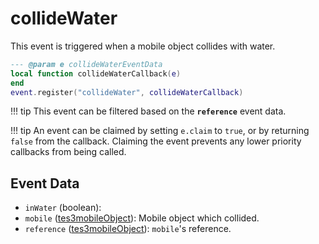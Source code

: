 # collideWater

This event is triggered when a mobile object collides with water.

```lua
--- @param e collideWaterEventData
local function collideWaterCallback(e)
end
event.register("collideWater", collideWaterCallback)
```

!!! tip
	This event can be filtered based on the **`reference`** event data.

!!! tip
	An event can be claimed by setting `e.claim` to `true`, or by returning `false` from the callback. Claiming the event prevents any lower priority callbacks from being called.

## Event Data

* `inWater` (boolean): 
* `mobile` ([tes3mobileObject](../../types/tes3mobileObject)): Mobile object which collided.
* `reference` ([tes3mobileObject](../../types/tes3mobileObject)): `mobile`'s reference.

